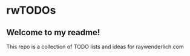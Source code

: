 # rwTODOs


## Welcome to my readme!

This repo is a collection of TODO lists and ideas for raywenderlich.com
